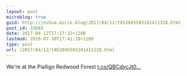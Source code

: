 ```yaml
---
layout: post
microblog: true
guid: http://joshua.micro.blog/2017/04/12/t852045503101411328.html
post_id: 33603
date: 2017-04-12T17:27:32+1100
lastmod: 2019-07-30T17:41:18+1100
type: post
url: /2017/04/12/t852045503101411328.html
---
```

We're at the Pialligo Redwood Forest [t.co/QBCdycJt0...](https://t.co/QBCdycJt0N)
